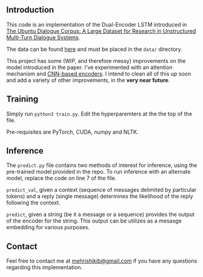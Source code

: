 ## Introduction

This code is an implementation of the Dual-Encoder LSTM introduced in [The Ubuntu Dialogue Corpus: A Large Dataset for Research in Unstructured Multi-Turn Dialogue Systems](https://arxiv.org/abs/1506.08909).

The data can be found [here](https://drive.google.com/file/d/0B_bZck-ksdkpVEtVc1R6Y01HMWM/view) and must be placed in the `data/` directory.

This project has some (WIP, and therefore messy) improvements on the model introduced in the paper. I've experimented with an attention mechanism and [CNN-based encoders](https://arxiv.org/abs/1408.5882). I intend to clean all of this up soon and add a variety of other improvements, in the **very near future**.

## Training

Simply run `python3 train.py`. Edit the hyperparemters at the the top of the file.

Pre-requisites are PyTorch, CUDA, numpy and NLTK.

## Inference

The `predict.py` file contains two methods of interest for inference, using the pre-trained model provided in the repo. To run inference with an alternate model, replace the code on line 7 of the file.

`predict_val`, given a context (sequence of messages delimited by particular tokens) and a reply (single message) determines the likelihood of the reply following the context.

`predict`, given a string (be it a message or a sequence) provides the output of the encoder for the string. This output can be utilizes as a mesasge embedding for various purposes.

## Contact

Feel free to contact me at mehrishikib@gmail.com if you have any questions regarding this implementation.
